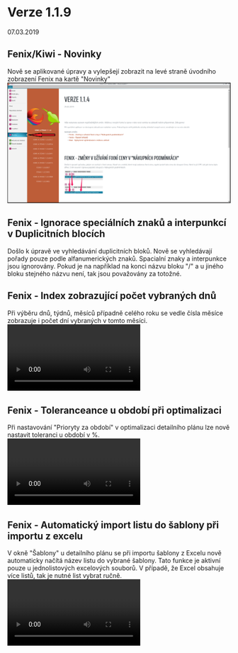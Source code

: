 ﻿# Verze 1.1.9
07.03.2019

## Fenix/Kiwi - Novinky
Nově se aplikované úpravy a vylepšejí zobrazit na levé straně úvodního zobrazení Fenix na kartě "Novinky"
![Fenix nápověda](../data/Fenix_napoveda.png "Fenix nápověda")

## Fenix - Ignorace speciálních znaků a interpunkcí v Duplicitních blocích
Došlo k úpravě ve vyhledávání duplicitních bloků. Nově se vyhledávají pořady pouze podle alfanumerických znaků. Spacialní znaky a interpunkce jsou ignorovány.
Pokud je na například na konci názvu bloku "/" a u jiného bloku stejného názvu není, tak jsou považovány za totožné.

## Fenix - Index zobrazující počet vybraných dnů
Při výběru dnů, týdnů, měsíců případně celého roku se vedle čísla měsíce zobrazuje i počet dní vybraných v tomto měsíci. 
![Dny u měsíců](../data/fenix_07_3_dny.mp4 "Dny u měsíců")

## Fenix - Toleranceance u období při optimalizaci
Při nastavování "Prioryty za období" v optimalizaci detailního plánu lze nově nastavit toleranci u období v %.
![tolerance období](../data/fenix_07_3_tolerance.mp4 "tolerance období")

## Fenix - Automatický import listu do šablony při importu z excelu
V okně "Šablony" u detailního plánu se při importu šablony z Excelu nově automaticky načítá název listu do vybrané šablony. Tato funkce je aktivní pouze u jednolistových excelových souborů.
V případě, že Excel obsahuje více listů, tak je nutné list vybrat ručně.
![Import do šablony](../data/fenix_07_3_import.mp4 "Import do šablony")


